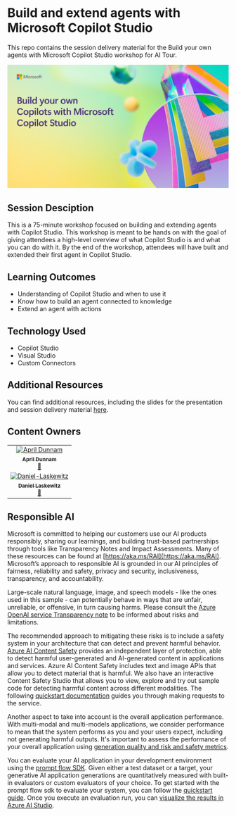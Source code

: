 # Build and extend agents with Microsoft Copilot Studio

This repo contains the session delivery material for the Build your own agents with Microsoft Copilot Studio workshop for AI Tour.

![Workshop Title](/src/AITour_Workshop_Screenshot.png)

## Session Desciption

This is a 75-minute workshop focused on building and extending agents with Copilot Studio. This workshop is meant to be hands on with the goal of giving attendees a high-level overview of what Copilot Studio is and what you can do with it. By the end of the workshop, attendees will have built and extended their first agent in Copilot Studio. 

## Learning Outcomes
- Understanding of Copilot Studio and when to use it
- Know how to build an agent connected to knowledge
- Extend an agent with actions

## Technology Used
- Copilot Studio
- Visual Studio
- Custom Connectors 

## Additional Resources
You can find additional resources, including the slides for the presentation and session delivery material [here](/session-delivery-resources/README.md).

## Content Owners

<!-- ALL-CONTRIBUTORS-LIST:START - Do not remove or modify this section -->

<table>
<tr>
    <td align="center"><a href="http://learnanalytics.microsoft.com">
        <img src="https://github.com/aprildunnam.png" width="100px;" alt="April Dunnam
"/><br />
        <sub><b>April Dunnam
</b></sub></a><br />
            <a href="https://github.com/aprildunnam" title="talk">📢</a> 
    </td>
</tr>
<tr>
    <td align="center"><a href="http://learnanalytics.microsoft.com">
        <img src="https://github.com/laskewitz.png" width="100px;" alt="Daniel-Laskewitz
"/><br />
        <sub><b>Daniel Laskewitz
</b></sub></a><br />
            <a href="https://github.com/laskewitz" title="talk">📢</a> 
    </td>
</tr>
</table>

<!-- ALL-CONTRIBUTORS-LIST:END -->

## Responsible AI 

Microsoft is committed to helping our customers use our AI products responsibly, sharing our learnings, and building trust-based partnerships through tools like Transparency Notes and Impact Assessments. Many of these resources can be found at [https://aka.ms/RAI](https://aka.ms/RAI).
Microsoft’s approach to responsible AI is grounded in our AI principles of fairness, reliability and safety, privacy and security, inclusiveness, transparency, and accountability.

Large-scale natural language, image, and speech models - like the ones used in this sample - can potentially behave in ways that are unfair, unreliable, or offensive, in turn causing harms. Please consult the [Azure OpenAI service Transparency note](https://learn.microsoft.com/legal/cognitive-services/openai/transparency-note?tabs=text) to be informed about risks and limitations.

The recommended approach to mitigating these risks is to include a safety system in your architecture that can detect and prevent harmful behavior. [Azure AI Content Safety](https://learn.microsoft.com/azure/ai-services/content-safety/overview) provides an independent layer of protection, able to detect harmful user-generated and AI-generated content in applications and services. Azure AI Content Safety includes text and image APIs that allow you to detect material that is harmful. We also have an interactive Content Safety Studio that allows you to view, explore and try out sample code for detecting harmful content across different modalities. The following [quickstart documentation](https://learn.microsoft.com/azure/ai-services/content-safety/quickstart-text?tabs=visual-studio%2Clinux&pivots=programming-language-rest) guides you through making requests to the service.

Another aspect to take into account is the overall application performance. With multi-modal and multi-models applications, we consider performance to mean that the system performs as you and your users expect, including not generating harmful outputs. It's important to assess the performance of your overall application using [generation quality and risk and safety metrics](https://learn.microsoft.com/azure/ai-studio/concepts/evaluation-metrics-built-in).

You can evaluate your AI application in your development environment using the [prompt flow SDK](https://microsoft.github.io/promptflow/index.html). Given either a test dataset or a target, your generative AI application generations are quantitatively measured with built-in evaluators or custom evaluators of your choice. To get started with the prompt flow sdk to evaluate your system, you can follow the [quickstart guide](https://learn.microsoft.com/azure/ai-studio/how-to/develop/flow-evaluate-sdk). Once you execute an evaluation run, you can [visualize the results in Azure AI Studio](https://learn.microsoft.com/azure/ai-studio/how-to/evaluate-flow-results).
